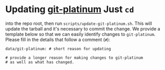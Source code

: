 # Updating [git-platinum](https://github.com/radicle-dev/git-platinum) Just `cd`
into the repo root, then run `scripts/update-git-platinum.sh`.  This will update
the tarball and it's necessary to commit the change. We provide a template below
so that we can easily identify changes to `git-platinum`. Please fill in the
details that follow a comment (`#`):


    data/git-platinum: # short reason for updating

    # provide a longer reason for making changes to git-platinum
    # as well as what has changed.
